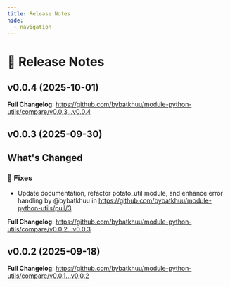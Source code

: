 ```yaml
---
title: Release Notes
hide:
  - navigation
---
```


# 📌 Release Notes

## v0.0.4 (2025-10-01)

<!-- Release notes generated using configuration in .github/release.yml at v0.0.4 -->



**Full Changelog**: https://github.com/bybatkhuu/module-python-utils/compare/v0.0.3...v0.0.4

## v0.0.3 (2025-09-30)

<!-- Release notes generated using configuration in .github/release.yml at v0.0.3 -->

## What's Changed
### 🐛 Fixes
* Update documentation, refactor potato_util module, and enhance error handling by @bybatkhuu in https://github.com/bybatkhuu/module-python-utils/pull/3


**Full Changelog**: https://github.com/bybatkhuu/module-python-utils/compare/v0.0.2...v0.0.3

## v0.0.2 (2025-09-18)

<!-- Release notes generated using configuration in .github/release.yml at v0.0.2 -->



**Full Changelog**: https://github.com/bybatkhuu/module-python-utils/compare/v0.0.1...v0.0.2
